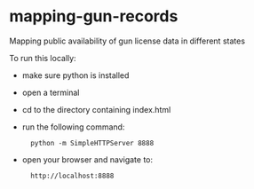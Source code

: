 mapping-gun-records
===================

Mapping public availability of gun license data in different states

To run this locally:
* make sure python is installed
* open a terminal
* cd to the directory containing index.html
* run the following command:

        python -m SimpleHTTPServer 8888

* open your browser and navigate to:

        http://localhost:8888
